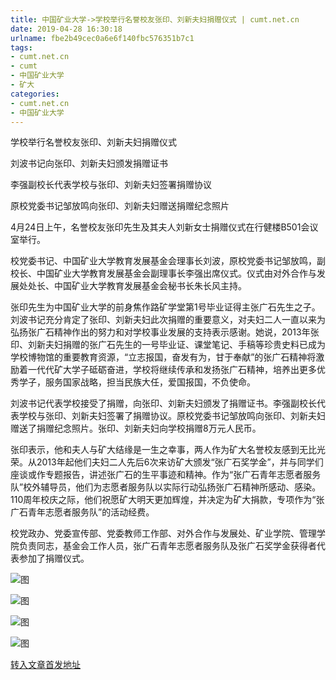 ```yaml
---
title: 中国矿业大学->学校举行名誉校友张印、刘新夫妇捐赠仪式 | cumt.net.cn
date: 2019-04-28 16:30:18
urlname: fbe2b49cec0a6e6f140fbc576351b7c1
tags: 
- cumt.net.cn
- cumt
- 中国矿业大学
- 矿大
categories:
- cumt.net.cn
- 中国矿业大学
---
```


学校举行名誉校友张印、刘新夫妇捐赠仪式

刘波书记向张印、刘新夫妇颁发捐赠证书

李强副校长代表学校与张印、刘新夫妇签署捐赠协议

原校党委书记邹放鸣向张印、刘新夫妇赠送捐赠纪念照片

4月24日上午，名誉校友张印先生及其夫人刘新女士捐赠仪式在行健楼B501会议室举行。

校党委书记、中国矿业大学教育发展基金会理事长刘波，原校党委书记邹放鸣，副校长、中国矿业大学教育发展基金会副理事长李强出席仪式。仪式由对外合作与发展处处长、中国矿业大学教育发展基金会秘书长朱长风主持。

张印先生为中国矿业大学的前身焦作路矿学堂第1号毕业证得主张广石先生之子。刘波书记充分肯定了张印、刘新夫妇此次捐赠的重要意义，对夫妇二人一直以来为弘扬张广石精神作出的努力和对学校事业发展的支持表示感谢。她说，2013年张印、刘新夫妇捐赠的张广石先生的一号毕业证、课堂笔记、手稿等珍贵史料已成为学校博物馆的重要教育资源，“立志报国，奋发有为，甘于奉献”的张广石精神将激励着一代代矿大学子砥砺奋进，学校将继续传承和发扬张广石精神，培养出更多优秀学子，服务国家战略，担当民族大任，爱国报国，不负使命。

刘波书记代表学校接受了捐赠，向张印、刘新夫妇颁发了捐赠证书。李强副校长代表学校与张印、刘新夫妇签署了捐赠协议。原校党委书记邹放鸣向张印、刘新夫妇赠送了捐赠纪念照片。张印、刘新夫妇向学校捐赠8万元人民币。

张印表示，他和夫人与矿大结缘是一生之幸事，两人作为矿大名誉校友感到无比光荣。从2013年起他们夫妇二人先后6次来访矿大颁发“张广石奖学金”，并与同学们座谈或作专题报告，讲述张广石的生平事迹和精神。作为“张广石青年志愿者服务队”校外辅导员，他们为志愿者服务队以实际行动弘扬张广石精神所感动、感染。110周年校庆之际，他们祝愿矿大明天更加辉煌，并决定为矿大捐款，专项作为“张广石青年志愿者服务队”的活动经费。

校党政办、党委宣传部、党委教师工作部、对外合作与发展处、矿业学院、管理学院负责同志，基金会工作人员，张广石青年志愿者服务队及张广石奖学金获得者代表参加了捐赠仪式。

![图](http://xwzx.cumt.edu.cn/_upload/article/images/21/71/55ea55a7441bb269a139e6963c18/e4c505b0-7cb3-44cb-b395-937814d34d43.jpg)

![图](http://xwzx.cumt.edu.cn/_upload/article/images/21/71/55ea55a7441bb269a139e6963c18/0ba2ceb9-bacb-427d-96f5-44d51db6a595.jpg)

![图](http://xwzx.cumt.edu.cn/_upload/article/images/21/71/55ea55a7441bb269a139e6963c18/43dafbe4-77fa-4d24-8d22-fba8e8600ce6.jpg)

![图](http://xwzx.cumt.edu.cn/_upload/article/images/21/71/55ea55a7441bb269a139e6963c18/1de669f3-667e-4d9c-b39b-09a500fe95b3.jpg)

[转入文章首发地址](http://xwzx.cumt.edu.cn/f5/b3/c513a521651/page.htm)